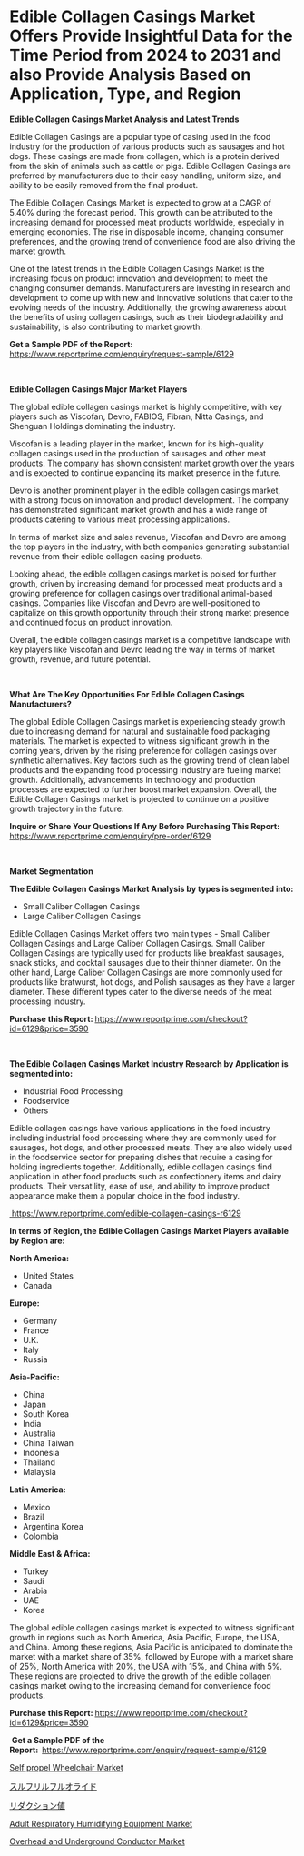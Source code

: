 <p><h1>Edible Collagen Casings Market Offers Provide Insightful Data for the Time Period from 2024 to 2031 and also Provide Analysis Based on Application, Type, and Region</h1></p><p><strong>Edible Collagen Casings Market Analysis and Latest Trends</strong></p>
<p><p>Edible Collagen Casings are a popular type of casing used in the food industry for the production of various products such as sausages and hot dogs. These casings are made from collagen, which is a protein derived from the skin of animals such as cattle or pigs. Edible Collagen Casings are preferred by manufacturers due to their easy handling, uniform size, and ability to be easily removed from the final product.</p><p>The Edible Collagen Casings Market is expected to grow at a CAGR of 5.40% during the forecast period. This growth can be attributed to the increasing demand for processed meat products worldwide, especially in emerging economies. The rise in disposable income, changing consumer preferences, and the growing trend of convenience food are also driving the market growth.</p><p>One of the latest trends in the Edible Collagen Casings Market is the increasing focus on product innovation and development to meet the changing consumer demands. Manufacturers are investing in research and development to come up with new and innovative solutions that cater to the evolving needs of the industry. Additionally, the growing awareness about the benefits of using collagen casings, such as their biodegradability and sustainability, is also contributing to market growth.</p></p>
<p><strong>Get a Sample PDF of the Report:&nbsp;</strong> <a href="https://www.reportprime.com/enquiry/request-sample/6129">https://www.reportprime.com/enquiry/request-sample/6129</a></p>
<p>&nbsp;</p>
<p><strong>Edible Collagen Casings Major Market Players</strong></p>
<p><p>The global edible collagen casings market is highly competitive, with key players such as Viscofan, Devro, FABIOS, Fibran, Nitta Casings, and Shenguan Holdings dominating the industry. </p><p>Viscofan is a leading player in the market, known for its high-quality collagen casings used in the production of sausages and other meat products. The company has shown consistent market growth over the years and is expected to continue expanding its market presence in the future. </p><p>Devro is another prominent player in the edible collagen casings market, with a strong focus on innovation and product development. The company has demonstrated significant market growth and has a wide range of products catering to various meat processing applications.</p><p>In terms of market size and sales revenue, Viscofan and Devro are among the top players in the industry, with both companies generating substantial revenue from their edible collagen casing products. </p><p>Looking ahead, the edible collagen casings market is poised for further growth, driven by increasing demand for processed meat products and a growing preference for collagen casings over traditional animal-based casings. Companies like Viscofan and Devro are well-positioned to capitalize on this growth opportunity through their strong market presence and continued focus on product innovation.</p><p>Overall, the edible collagen casings market is a competitive landscape with key players like Viscofan and Devro leading the way in terms of market growth, revenue, and future potential.</p></p>
<p>&nbsp;</p>
<p><strong>What Are The Key Opportunities For Edible Collagen Casings Manufacturers?</strong></p>
<p><p>The global Edible Collagen Casings market is experiencing steady growth due to increasing demand for natural and sustainable food packaging materials. The market is expected to witness significant growth in the coming years, driven by the rising preference for collagen casings over synthetic alternatives. Key factors such as the growing trend of clean label products and the expanding food processing industry are fueling market growth. Additionally, advancements in technology and production processes are expected to further boost market expansion. Overall, the Edible Collagen Casings market is projected to continue on a positive growth trajectory in the future.</p></p>
<p><strong>Inquire or Share Your Questions If Any Before Purchasing This Report:</strong> <a href="https://www.reportprime.com/enquiry/pre-order/6129">https://www.reportprime.com/enquiry/pre-order/6129</a></p>
<p>&nbsp;</p>
<p><strong>Market Segmentation</strong></p>
<p><strong>The Edible Collagen Casings Market Analysis by types is segmented into:</strong></p>
<p><ul><li>Small Caliber Collagen Casings</li><li>Large Caliber Collagen Casings</li></ul></p>
<p><p>Edible Collagen Casings Market offers two main types - Small Caliber Collagen Casings and Large Caliber Collagen Casings. Small Caliber Collagen Casings are typically used for products like breakfast sausages, snack sticks, and cocktail sausages due to their thinner diameter. On the other hand, Large Caliber Collagen Casings are more commonly used for products like bratwurst, hot dogs, and Polish sausages as they have a larger diameter. These different types cater to the diverse needs of the meat processing industry.</p></p>
<p><strong>Purchase this Report:&nbsp;</strong><a href="https://www.reportprime.com/checkout?id=6129&price=3590">https://www.reportprime.com/checkout?id=6129&price=3590</a></p>
<p>&nbsp;</p>
<p><strong>The Edible Collagen Casings Market Industry Research by Application is segmented into:</strong></p>
<p><ul><li>Industrial Food Processing</li><li>Foodservice</li><li>Others</li></ul></p>
<p><p>Edible collagen casings have various applications in the food industry including industrial food processing where they are commonly used for sausages, hot dogs, and other processed meats. They are also widely used in the foodservice sector for preparing dishes that require a casing for holding ingredients together. Additionally, edible collagen casings find application in other food products such as confectionery items and dairy products. Their versatility, ease of use, and ability to improve product appearance make them a popular choice in the food industry.</p></p>
<p><a href="https://www.reportprime.com/edible-collagen-casings-r6129">&nbsp;https://www.reportprime.com/edible-collagen-casings-r6129</a></p>
<p><strong>In terms of Region, the Edible Collagen Casings Market Players available by Region are:</strong></p>
<p>
    <p> <strong> North America: </strong>
        <ul>
            <li>United States</li>
            <li>Canada</li>
        </ul>
        </p> 
    <p> <strong> Europe: </strong>
        <ul>
            <li>Germany</li>
            <li>France</li>
            <li>U.K.</li>
            <li>Italy</li>
            <li>Russia</li>
        </ul>
        </p> 
    <p> <strong> Asia-Pacific: </strong>
        <ul>
            <li>China</li>
            <li>Japan</li>
            <li>South Korea</li>
            <li>India</li>
            <li>Australia</li>
            <li>China Taiwan</li>
            <li>Indonesia</li>
            <li>Thailand</li>
            <li>Malaysia</li>
        </ul>
        </p> 
    <p> <strong> Latin America: </strong>
        <ul>
            <li>Mexico</li>
            <li>Brazil</li>
            <li>Argentina Korea</li>
            <li>Colombia</li>
        </ul>
        </p> 
    <p> <strong> Middle East & Africa: </strong>
        <ul>
            <li>Turkey</li>
            <li>Saudi</li>
            <li>Arabia</li>
            <li>UAE</li>
            <li>Korea</li>
        </ul>
    </p>
    </p>
<p><p>The global edible collagen casings market is expected to witness significant growth in regions such as North America, Asia Pacific, Europe, the USA, and China. Among these regions, Asia Pacific is anticipated to dominate the market with a market share of 35%, followed by Europe with a market share of 25%, North America with 20%, the USA with 15%, and China with 5%. These regions are projected to drive the growth of the edible collagen casings market owing to the increasing demand for convenience food products.</p></p>
<p><strong>Purchase this Report: </strong><a href="https://www.reportprime.com/checkout?id=6129&price=3590">https://www.reportprime.com/checkout?id=6129&price=3590</a></p>
<p>&nbsp;<strong>Get a Sample PDF of the Report:&nbsp;&nbsp;</strong><a href="https://www.reportprime.com/enquiry/request-sample/6129">https://www.reportprime.com/enquiry/request-sample/6129</a></p>
<p><strong></strong></p>
<p><p><a href="https://issuu.com/reportprime-2/docs/self-propel-wheelchair-market-size-2030.pptx">Self propel Wheelchair Market</a></p><p><a href="https://medium.com/@eugenethompson65/%E7%A1%AB%E9%85%B8%E3%83%95%E3%83%83%E7%B4%A0%E5%B8%82%E5%A0%B4%E8%A6%8F%E6%A8%A1%E3%81%AF%E5%B9%B4%E7%8E%8712-7-%E3%81%A7%E6%88%90%E9%95%B7%E3%81%97%E3%81%A6%E3%81%8A%E3%82%8A-%E3%81%93%E3%81%AE%E3%83%AC%E3%83%9D%E3%83%BC%E3%83%88%E3%81%AF2024%E5%B9%B4%E3%81%8B%E3%82%892031%E5%B9%B4%E3%81%BE%E3%81%A7%E3%81%AE%E3%82%BF%E3%82%A4%E3%83%97-%E3%82%A2%E3%83%97%E3%83%AA%E3%82%B1%E3%83%BC%E3%82%B7%E3%83%A7%E3%83%B3-%E6%88%90%E9%95%B7-%E4%BA%88%E6%B8%AC%E3%81%AB%E3%82%88%E3%82%8B%E5%88%86%E6%9E%90%E3%82%92%E3%82%AB%E3%83%90%E3%83%BC%E3%81%97%E3%81%A6%E3%81%84%E3%81%BE%E3%81%99-14e9b9e7059f">スルフリルフルオライド</a></p><p><a href="https://medium.com/@karinaokon69/%E5%89%B2%E5%BC%95%E4%BE%A1%E6%A0%BC%E5%B8%82%E5%A0%B4%E8%A6%8F%E6%A8%A1%E3%81%AF5-5-%E3%81%AEcagr%E3%81%A7%E6%88%90%E9%95%B7%E3%81%97%E3%81%A6%E3%81%8A%E3%82%8A-%E3%81%93%E3%81%AE%E3%83%AC%E3%83%9D%E3%83%BC%E3%83%88%E3%81%AF2024%E5%B9%B4%E3%81%8B%E3%82%892031%E5%B9%B4%E3%81%BE%E3%81%A7%E3%81%AE%E3%82%BF%E3%82%A4%E3%83%97-%E3%82%A2%E3%83%97%E3%83%AA%E3%82%B1%E3%83%BC%E3%82%B7%E3%83%A7%E3%83%B3-%E6%88%90%E9%95%B7-%E4%BA%88%E6%B8%AC%E3%81%AE%E5%88%86%E6%9E%90%E3%82%92%E3%82%AB%E3%83%90%E3%83%BC%E3%81%97%E3%81%A6%E3%81%84%E3%81%BE%E3%81%99-0c1021370eab">リダクション値</a></p><p><a href="https://issuu.com/reportprime-2/docs/adult-respiratory-humidifying-equipment-market-siz">Adult Respiratory Humidifying Equipment Market</a></p><p><a href="https://medium.com/@samirmayert184/overhead-and-underground-conductor-market-global-market-share-and-ranking-overall-sales-and-37cc50000b45">Overhead and Underground Conductor Market</a></p></p>